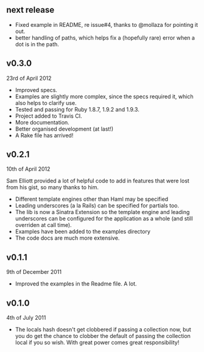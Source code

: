 ## next release ##

* Fixed example in README, re issue#4, thanks to @mollaza for pointing it out.
* better handling of paths, which helps fix a (hopefully rare) error when a dot is in the path.


## v0.3.0 ##

23rd of April 2012 

* Improved specs.
* Examples are slightly more complex, since the specs required it, which also helps to clarify use.
* Tested and passing for Ruby 1.8.7, 1.9.2 and 1.9.3.
* Project added to Travis CI.
* More documentation.
* Better organised development (at last!)
* A Rake file has arrived!


## v0.2.1 ##

10th of April 2012 

Sam Elliott provided a lot of helpful code to add in features that were lost from his gist, so many thanks to him. 

* Different template engines other than Haml may be specified
* Leading underscores (a la Rails) can be specified for partials too. 
* The lib is now a Sinatra Extension so the template engine and leading underscores can be configured for the application as a whole (and still overriden at call time). 
* Examples have been added to the examples directory 
* The code docs are much more extensive.


## v0.1.1 ##

9th of December 2011

* Improved the examples in the Readme file. A lot.


## v0.1.0 ##

4th of July 2011 

* The locals hash doesn't get clobbered if passing a collection now, but you do get the chance to clobber the default of passing the collection local if you so wish. With great power comes great responsibility!
